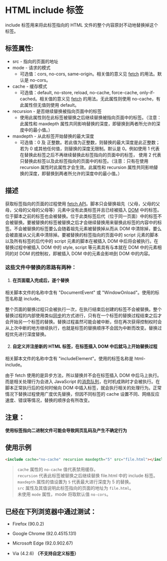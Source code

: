 # HTML include 标签
include 标签用来将此标签指向的 HTML 文件的整个内容原封不动地替换掉这个标签。

## 标签属性:
* src - 指向的页面的地址
* mode - 请求的模式
	* 可选值：cors, no-cors, same-origin。相关值的意义见 [fetch] 的用法。默认是 no-cors。
* cache - 缓存模式
	* 可选值：default, no-store, reload, no-cache, force-cache, only-if-cached。相关值的意义见 [fetch] 的用法。无此属性则使用 no-cache，有此属性但无值则使用 default。
* recursion - 是否继续替换被指向页面中的标签
	* 使用此属性则在此标签被替换之后继续替换被指向页面中的标签。（注意：此属性和 maxdepth 属性共同影响替换的深度，即替换到两者所允许的深度中的最小值。）
* maxdepth - 从此标签开始替换的最大深度
	* 可选值：0 及 正整数。若此值为正整数，则替换的最大深度是此正整数；若为 0 或其他任何值，则替换的深度无限制。默认是 0。例如使用 1 代表在替换此标签之后不再继续替换此标签指向的页面中的标签，
	使用 2 代表只替换此标签以及此标签指向的页面中的标签。（注意：只有在使用 recursion 属性时此属性才会生效。此属性和 recursion 属性共同影响替换的深度，即替换到两者所允许的深度中的最小值。）

## 描述
获取标签指向的页面的过程使用 [fetch API]。脚本只会替换祖先（父母，父母的父母，父母的父母的父母等）元素中没有此类标签并且已经被插入 [DOM] 中的标签。位于脚本之前的标签也会被替换。位于此类标签后代（位于同一页面）中的标签不会被替换。要被替换的标签被替换之后才会继续替换用来替换此标签的内容中的标签。不会被替换的标签要么会随着祖先元素被替换掉从而从 DOM 中清除掉，要么会被直接从父元素中清除掉。要被替换的标签指向的页面中的 script 元素的脚本以及所有标签的后代中的 script 元素的脚本在被插入 DOM 中后将会被执行。在替换过程中被插入 DOM 中的 style, script 等元素具有与本就在 DOM 中的元素相同的对 DOM 的控制权，即被插入 DOM 中的元素会影响到 DOM 中的内容。

### 这些文件中替换的思路有两种：
1. #### 在页面载入完成后，逐个替换
相关脚本文件的名称中含有 "DocumentEvent" 或 "WindowOnload"。使用的标签名称是 include。

整个页面的替换过程只会被执行一次，在执行结束后创建的标签不会被替换。整个替换过程的内部使用类似[同步]的方式进行，只有在一个标签的替换过程结束之后才会开始另一个标签的替换。替换过程虽然可能会被中断，但在再次获得控制权时会从上次中断的地方继续执行，也就是标签的替换顺序不会因为中断而改变。替换过程优先进行深度替换。

2. #### 自定义并注册新的 HTML 标签，在标签插入 DOM 中后就马上开始替换过程
相关脚本文件的名称中含有 "includeElement"。使用的标签名称是 html-include。

由于 fetch 使用的是异步方法，所以替换并不会在标签插入 DOM 中后马上执行。而是相关处理行为会进入 JavaScript 的[消息队列]，在时机成熟时才会被执行。在脚本正常执行后的任何时候向 DOM 中插入标签，就会执行相关的处理行为。正常情况下替换过程使用广度优先替换，但因不同标签的 cache 设置不同、网络反应速度、错误等情况，替换的顺序会有所改变。

## 注意：
**使用标签指向二进制文件可能会导致网页乱码及产生不确定行为**

## 使用示例

```html
<include cache="no-cache" recursion maxdepth="5" src="file.html"></include>
```
> `cache` 属性的 `no-cache` 值代表禁用缓存。  
> `recursion` 代表此标签被替换之后继续替换 file.html 中的 include 标签。  
> `maxdepth` 属性的值设置为 `5` 代表最大进行深度为 5 的替换。  
> `src` 属性及其值说明此标签指向的页面的地址为 `file.html`。  
> 未使用 `mode` 属性，mode 将取默认值 `no-cors`。  

## 已经在下列浏览器中通过测试：
* Firefox (90.0.2)
* Google Chrome (92.0.4515.131)
* Microsoft Edge (92.0.902.67)
* Via (4.2.6) **（不支持自定义标签）**

   [fetch]: <https://developer.mozilla.org/zh-CN/docs/Web/API/WindowOrWorkerGlobalScope/fetch#%E5%8F%82%E6%95%B0>
   [fetch API]: <https://developer.mozilla.org/zh-CN/docs/Web/API/Fetch_API>
   [DOM]: <https://developer.mozilla.org/zh-CN/docs/Web/API/Document_Object_Model/Introduction>
   [同步]: <https://developer.mozilla.org/zh-CN/docs/Learn/JavaScript/Asynchronous/Introducing#%E5%90%8C%E6%AD%A5javascript>
   [消息队列]: <https://developer.mozilla.org/zh-CN/docs/Web/JavaScript/EventLoop#%E9%98%9F%E5%88%97>
